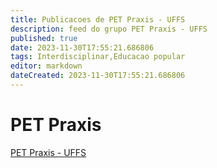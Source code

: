 ```yaml
---
title: Publicacoes de PET Praxis - UFFS
description: feed do grupo PET Praxis - UFFS
published: true
date: 2023-11-30T17:55:21.686806
tags: Interdisciplinar,Educacao popular
editor: markdown
dateCreated: 2023-11-30T17:55:21.686806
---
```


# PET Praxis
[PET Praxis - UFFS](/grupo/280PETPraxisUFFS.md)